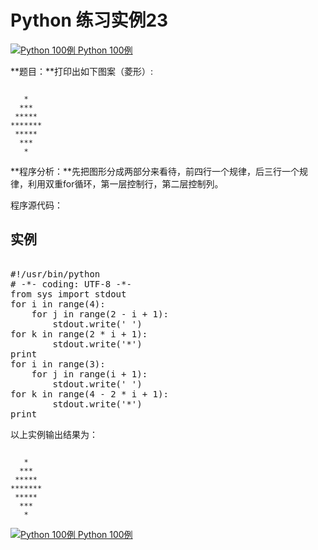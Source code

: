 Python 练习实例23
=============

 [![Python 100例](../images/up.gif)
 Python 100例](python-100-examples.html)


 **题目：**打印出如下图案（菱形）:

 
```

   *
  ***
 *****
*******
 *****
  ***
   *

```

 **程序分析：**先把图形分成两部分来看待，前四行一个规律，后三行一个规律，利用双重for循环，第一层控制行，第二层控制列。

 程序源代码：

  实例
--

 <pre>

#!/usr/bin/python
# -*- coding: UTF-8 -*-
from sys import stdout
for i in range(4):
    for j in range(2 - i + 1):
        stdout.write(' ')
for k in range(2 * i + 1):
        stdout.write('*')
print
for i in range(3):
    for j in range(i + 1):
        stdout.write(' ')
for k in range(4 - 2 * i + 1):
        stdout.write('*')
print
</pre>

 以上实例输出结果为：

 
```

   *
  ***
 *****
*******
 *****
  ***
   *

```

[![Python 100例](../images/up.gif)
 Python 100例](python-100-examples.html)